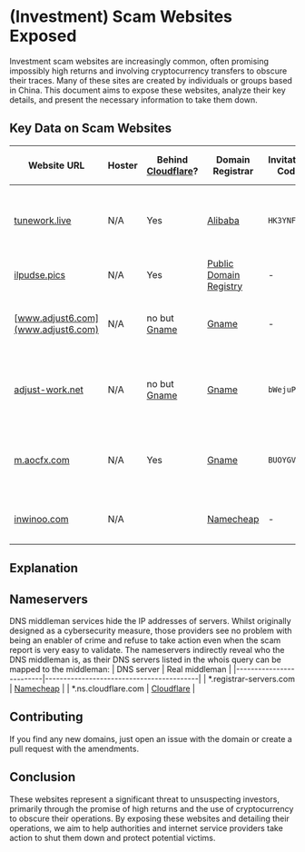 # (Investment) Scam Websites Exposed

Investment scam websites are increasingly common, often promising impossibly high returns and involving cryptocurrency transfers to obscure their traces. Many of these sites are created by individuals or groups based in China. This document aims to expose these websites, analyze their key details, and present the necessary information to take them down.

## Key Data on Scam Websites

| Website URL          | Hoster         | Behind [Cloudflare](https://www.cloudflare.com/trust-hub/reporting-abuse)? | Domain Registrar | Invitation Code | Alleged Violations | Impersonations / brand infringements |
|----------------------|----------------|--------------------|------------------|-----------------|--------------------------------------|-------------------------------------------|
| [tunework.live](https://tunework.live) | N/A | Yes | [Alibaba](https://www.alibabacloud.com/domain) | `HK3YNF` | cryptocurrency investment scam advertised as a work opportunity | alleges to be partners with Google, Apple, Microsoft, Meta, TikTok, and |
| [ilpudse.pics](https://ilpudse.pics) | N/A | Yes | [Public Domain Registry](https://publicdomainregistry.com) | - | investment scam | pretends to be [Spiegel](https://www.spiegel.de) |
| [www.adjust6.com](www.adjust6.com) | N/A | no but [Gname](https://www.gname.com) | [Gname](https://www.gname.com) | - | forwards to [a WhatsApp number](https://api.whatsapp.com/send/?phone=447562167485&text&type=phone_number&app_absent=0) which tells you to visit [adjust-work.net](https://www.adjust-work.net) | [adjust.com](https://www.adjust.com) |
| [adjust-work.net](https://www.adjust-work.net) | N/A | no but [Gname](https://www.gname.com) | [Gname](https://www.gname.com) | `bWejuP` | Cryptocurrency investment scam involving the Telegram number +33745348532 | using the name and logo of [adjust.com](https://www.adjust.com) |
| [m.aocfx.com](https://m.aocfx.com) | N/A | Yes | [Gname](https://www.gname.com) | `BUOYGV` | Cryptocurrency investment scam involving the Telegram username `BainCapitalDelia` | impersonates [BainCapital](https://www.baincapital.com) in WhatsApp & uses their logo |
| [inwinoo.com](https://inwinoo.com) | N/A |  | [Namecheap](http://www.namecheap.com) | - | collecting contact data for an investment scam | [Tagesschau](https://www.tagesschau.de) |

## Explanation

## Nameservers
DNS middleman services hide the IP addresses of servers. Whilst originally designed as a cybersecurity measure, those providers see no problem with being an enabler of crime and refuse to take action even when the scam report is very easy to validate. The nameservers indirectly reveal who the DNS middleman is, as their DNS servers listed in the whois query can be mapped to the middleman:
| DNS server              | Real middleman                           |
|-------------------------|------------------------------------------|
| *.registrar-servers.com | [Namecheap](http://www.namecheap.com)    |
| *.ns.cloudflare.com     | [Cloudflare](https://www.cloudflare.com) |

## Contributing
If you find any new domains, just open an issue with the domain or create a pull request with the amendments.

## Conclusion

These websites represent a significant threat to unsuspecting investors, primarily through the promise of high returns and the use of cryptocurrency to obscure their operations. By exposing these websites and detailing their operations, we aim to help authorities and internet service providers take action to shut them down and protect potential victims.


